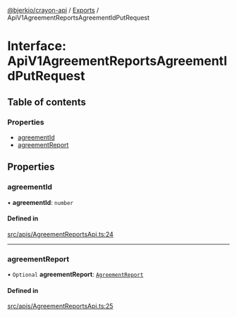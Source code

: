 [@bjerkio/crayon-api](../README.md) / [Exports](../modules.md) / ApiV1AgreementReportsAgreementIdPutRequest

# Interface: ApiV1AgreementReportsAgreementIdPutRequest

## Table of contents

### Properties

- [agreementId](ApiV1AgreementReportsAgreementIdPutRequest.md#agreementid)
- [agreementReport](ApiV1AgreementReportsAgreementIdPutRequest.md#agreementreport)

## Properties

### agreementId

• **agreementId**: `number`

#### Defined in

[src/apis/AgreementReportsApi.ts:24](https://github.com/bjerkio/crayon-api-js/blob/22cd66d/src/apis/AgreementReportsApi.ts#L24)

___

### agreementReport

• `Optional` **agreementReport**: [`AgreementReport`](AgreementReport.md)

#### Defined in

[src/apis/AgreementReportsApi.ts:25](https://github.com/bjerkio/crayon-api-js/blob/22cd66d/src/apis/AgreementReportsApi.ts#L25)

